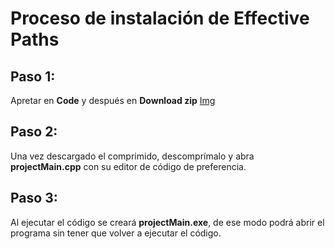 # Proceso de instalación de Effective Paths
## Paso 1: 
Apretar en **Code** y después en **Download zip** 
[Img](https://postimg.cc/TKmj4pzV)
## Paso 2: 
Una vez descargado el comprimido, descomprímalo y abra **projectMain.cpp** con su editor de código de preferencia.
## Paso 3:
Al ejecutar el código se creará  **projectMain.exe**, de ese modo podrá abrir el programa sin tener que volver a ejecutar el código.
